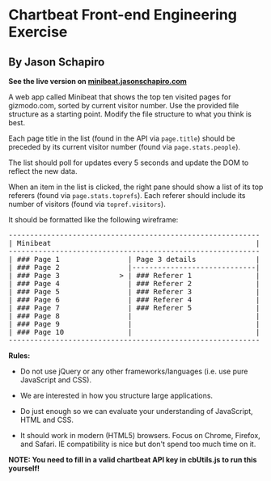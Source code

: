 # Chartbeat Front-end Engineering Exercise
## By Jason Schapiro

**See the live version on [minibeat.jasonschapiro.com](minibeat.jasonschapiro.com)**

A web app called Minibeat that shows the top ten visited pages
for gizmodo.com, sorted by current visitor number.  Use the provided file
structure as a starting point.  Modify the file structure to what you
think is best.

Each page title in the list (found in the API via `page.title`) should be
preceded by its current visitor number (found via `page.stats.people`).

The list should poll for updates every 5 seconds and update the DOM to reflect
the new data.

When an item in the list is clicked, the right pane should show a list of
its top referers (found via `page.stats.toprefs`).  Each referer should include
its number of visitors (found via `topref.visitors`).

It should be formatted like the following wireframe:

<pre>
-----------------------------------------------------------
| Minibeat                                                |
-----------------------------------------------------------
| ### Page 1                | Page 3 details              |
| ### Page 2                |-----------------------------|
| ### Page 3              > | ### Referer 1               |
| ### Page 4                | ### Referer 2               |
| ### Page 5                | ### Referer 3               |
| ### Page 6                | ### Referer 4               |
| ### Page 7                | ### Referer 5               |
| ### Page 8                |                             |
| ### Page 9                |                             |
| ### Page 10               |                             |
-----------------------------------------------------------
</pre>

**Rules:**

 * Do not use jQuery or any other frameworks/languages (i.e. use pure JavaScript and CSS).

 * We are interested in how you structure large applications.

 * Do just enough so we can evaluate your understanding of JavaScript, HTML and CSS.

 * It should work in modern (HTML5) browsers. Focus on Chrome, Firefox, and Safari. IE compatibility is nice but don't spend too much time on it.

**NOTE: You need to fill in a valid chartbeat API key in cbUtils.js to run this yourself!**
